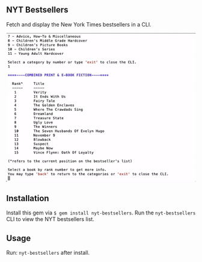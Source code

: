 ## NYT Bestsellers

Fetch and display the New York Times bestsellers in a CLI.

![](demo.gif)

## Installation

Install this gem via `$ gem install nyt-bestsellers`. Run the `nyt-bestsellers` CLI to view the NYT bestsellers list.

## Usage

Run: `nyt-bestsellers` after install.

